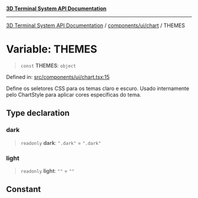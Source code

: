 [**3D Terminal System API Documentation**](../../../../README.md)

***

[3D Terminal System API Documentation](../../../../README.md) / [components/ui/chart](../README.md) / THEMES

# Variable: THEMES

> `const` **THEMES**: `object`

Defined in: [src/components/ui/chart.tsx:15](https://github.com/Dicommunitas/ThreeJS_Terminal_3D/blob/20cf40967bd739fbee6d804c3e821483cc482c65/src/components/ui/chart.tsx#L15)

Define os seletores CSS para os temas claro e escuro.
Usado internamente pelo ChartStyle para aplicar cores específicas do tema.

## Type declaration

### dark

> `readonly` **dark**: `".dark"` = `".dark"`

### light

> `readonly` **light**: `""` = `""`

## Constant
